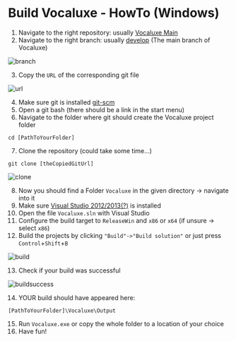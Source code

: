 # Build Vocaluxe - HowTo (Windows)

1. Navigate to the right repository: usually [Vocaluxe Main](https://github.com/Vocaluxe/Vocaluxe)
2. Navigate to the right branch: usually [develop](https://github.com/Vocaluxe/Vocaluxe/tree/develop) (The main branch of Vocaluxe)
  
  ![branch](https://cloud.githubusercontent.com/assets/5115160/4995706/bc5aa536-69c2-11e4-8534-b64573624a33.PNG)

3. Copy the `URL` of the corresponding git file
  
  ![url](https://cloud.githubusercontent.com/assets/5115160/4995708/bc5af234-69c2-11e4-91d1-112972f35f01.PNG)

4. Make sure git is installed [git-scm](http://git-scm.com/)
5. Open a git bash (there should be a link in the start menu)
6. Navigate to the folder where git should create the Vocaluxe project folder
  ```
  cd [PathToYourFolder]
  ```
7. Clone the repository (could take some time...) 
  ```
  git clone [theCopiedGitUrl]
  ```
  ![clone](https://cloud.githubusercontent.com/assets/5115160/4995707/bc5aa6da-69c2-11e4-95cb-71ac7b0c3fc8.png)

8. Now you should find a Folder `Vocaluxe` in the given directory -> navigate into it
9. Make sure [Visual Studio 2012/2013(?)](http://www.visualstudio.com/downloads/download-visual-studio-vs#d-express-windows-desktop) is installed 
10. Open the file `Vocaluxe.sln` with Visual Studio
11. Configure the build target to `ReleaseWin` and `x86` or `x64` (if unsure -> select `x86`)
12. Build the projects by clicking `"Build"->"Build solution"` or just press `Control`+`Shift`+`B`
  
  ![build](https://cloud.githubusercontent.com/assets/5115160/4995709/bc5b3474-69c2-11e4-9d9b-b49f8a3b315d.png)

13. Check if your build was successful
  
  ![buildsuccess](https://cloud.githubusercontent.com/assets/5115160/4995710/bc5b4fe0-69c2-11e4-8b0f-4acaeffbc568.png)

14. YOUR build should have appeared here:
  ```
  [PathToYourFolder]\Vocaluxe\Output
  ```
15. Run `Vocaluxe.exe` or copy the whole folder to a location of your choice
16. Have fun! 
